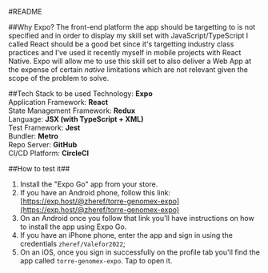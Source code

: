 #README

##Why Expo?
The front-end platform the app should be targetting to is not specified and in order to display my skill set with JavaScript/TypeScript I called React should be a good bet since it's targetting industry class practices and I've used it recently myself in mobile projects with React Native. Expo will allow me to use this skill set to also deliver a Web App at the expense of certain _native_ limitations which are not relevant given the scope of the problem to solve.

##Tech Stack to be used
Technology: **Expo**  
Application Framework: **React**  
State Management Framework: **Redux**  
Language: **JSX (with TypeScript + XML)**  
Test Framework: **Jest**  
Bundler: **Metro**  
Repo Server: **GitHub**  
CI/CD Platform: **CircleCI**

##How to test it##
1. Install the "Expo Go" app from your store.
2. If you have an Android phone, follow this link:
[https://exp.host/@zheref/torre-genomex-expo](https://exp.host/@zheref/torre-genomex-expo)
3. On an Android once you follow that link you'll have instructions on how to install the app using Expo Go.
3. If you have an iPhone phone, enter the app and sign in using the credentials `zheref/Valefor2022`;
4. On an iOS, once you sign in successfully on the profile tab you'll find the app called `torre-genomex-expo`. Tap to open it.